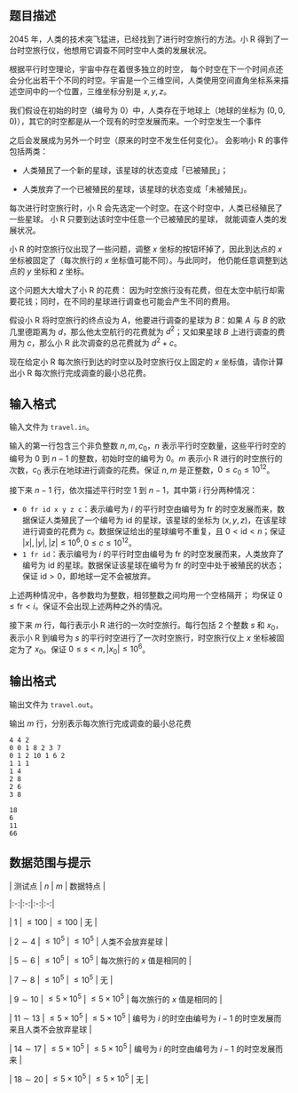 ## 题目描述

2045 年，人类的技术突飞猛进，已经找到了进行时空旅行的方法。小 R 得到了一台时空旅行仪，他想用它调查不同时空中人类的发展状况。

根据平行时空理论，宇宙中存在着很多独立的时空， 每个时空在下一个时间点还会分化出若干个不同的时空。宇宙是一个三维空间，人类使用空间直角坐标系来描述空间中的一个位置，三维坐标分别是 $x,y,z$。

我们假设在初始的时空（编号为 $0$）中，人类存在于地球上（地球的坐标为 $(0,0,0)$），其它的时空都是从一个现有的时空发展而来。一个时空发生一个事件
之后会发展成为另外一个时空（原来的时空不发生任何变化）。 会影响小 R 的事件包括两类：
- 人类殖民了一个新的星球，该星球的状态变成「已被殖民」；
- 人类放弃了一个已被殖民的星球，该星球的状态变成「未被殖民」。

每次进行时空旅行时，小 R 会先选定一个时空。在这个时空中，人类已经殖民了一些星球。 小 R 只要到达该时空中任意一个已被殖民的星球， 就能调查人类的发展状况。

小 R 的时空旅行仪出现了一些问题，调整 $x$ 坐标的按钮坏掉了，因此到达点的 $x$ 坐标被固定了（每次旅行的 $x$ 坐标值可能不同）。与此同时， 他仍能任意调整到达点的 $y$ 坐标和 $z$ 坐标。

这个问题大大增大了小 R 的花费： 因为时空旅行没有花费，但在太空中航行却需要花钱；同时，在不同的星球进行调查也可能会产生不同的费用。

假设小 R 将时空旅行的终点设为 $A$，他要进行调查的星球为 $B$：如果 $A$ 与 $B$ 的欧几里德距离为 $d$，那么他太空航行的花费就为 $d^2$；又如果星球 $B$ 上进行调查的费用为 $c$，那么小 R 此次调查的总花费就为 $d^2+c$。

现在给定小 R 每次旅行到达的时空以及时空旅行仪上固定的 $x$ 坐标值，请你计算出小 R 每次旅行完成调查的最小总花费。

## 输入格式

输入文件为 `travel.in`。

输入的第一行包含三个非负整数 $n,m,c_0$，$n$ 表示平行时空数量，这些平行时空的编号为 0 到 $n − 1$ 的整数，初始时空的编号为 0。$m$ 表示小 R 进行的时空旅行的次数，$c_0$ 表示在地球进行调查的花费。保证 $n,m$ 是正整数，$0 \le c_0 \le 10^{12}$。

接下来 $n − 1$ 行，依次描述平行时空 $1$ 到 $n − 1$，其中第 $i$ 行分两种情况：
- `0 fr id x y z c`：表示编号为 $i$ 的平行时空由编号为 $\text{fr}$ 的时空发展而来，数据保证人类殖民了一个编号为 $\text{id}$ 的星球，该星球的坐标为 $(x, y, z)$，在该星球进行调查的花费为 $c$。数据保证给出的星球编号不重复，且 $0 < \text{id} < n$；保证 $|x|, |y|, |z| \le 10^6,0 \le c \le 10^{12}$。
- `1 fr id`：表示编号为 $i$ 的平行时空由编号为 $\text{fr}$ 的时空发展而来，人类放弃了编号为 $\text{id}$ 的星球。数据保证该星球在编号为 $\text{fr}$ 的时空中处于被殖民的状态；保证 $\text{id} > 0$，即地球一定不会被放弃。

上述两种情况中，各参数均为整数，相邻整数之间均用一个空格隔开； 均保证 $0 \le \text{fr} < i$。保证不会出现上述两种之外的情况。

接下来 $m$ 行，每行表示小 R 进行的一次时空旅行。每行包括 $2$ 个整数 $s$ 和 $x_0$，表示小 R 到编号为 $s$ 的平行时空进行了一次时空旅行，时空旅行仪上 $x$ 坐标被固定为了 $x_0$。保证 $0 \le s < n,|x_0| \le 10^6$。

## 输出格式

输出文件为 `travel.out`。

输出 $m$ 行，分别表示每次旅行完成调查的最小总花费

```input1
4 4 2
0 0 1 8 2 3 7
0 1 2 10 1 6 2
1 1 1
1 4
2 8
2 6
3 8
```

```output1
18
6
11
66
```

## 数据范围与提示

<!-- BEGIN: Migrated markdown table -->

| 测试点 | $n$ | $m$ | 数据特点 |
|:-:|:-:|:-:|:-:|
| $1$ | $\le 100$ | $\le 100$ | 无 |
| $2\sim 4$ | $\le 10^5$ | $\le 10^5$ | 人类不会放弃星球 |
| $5\sim 6$ | $\le 10^5$ | $\le 10^5$ | 每次旅行的 $x$ 值是相同的 |
| $7\sim 8$ | $\le 10^5$ | $\le 10^5$ | 无 |
| $9\sim 10$ | $\le 5\times 10^5$ | $\le 5\times 10^5$ | 每次旅行的 $x$ 值是相同的 |
| $11\sim 13$ | $\le 5\times 10^5$ | $\le 5\times 10^5$ | 编号为 $i$ 的时空由编号为 $i-1$ 的时空发展而来且人类不会放弃星球 |
| $14\sim 17$ | $\le 5\times 10^5$ | $\le 5\times 10^5$ | 编号为 $i$ 的时空由编号为 $i-1$ 的时空发展而来 |
| $18\sim 20$ | $\le 5\times 10^5$ | $\le 5\times 10^5$ | 无 |

<!-- Migrated from original HTML table:
<table><thead>
  <tr>
    <th style='text-align: center'>测试点</th>
    <th style='text-align: center'> $n$ </th>
    <th style='text-align: center'> $m$ </th>
    <th style='text-align: center'>数据特点</th>
  </tr>
</thead><tbody>
  <tr>
    <td style='text-align: center'> $1$ </td>
    <td style='text-align: center'> $\le 100$ </td>
    <td style='text-align: center'> $\le 100$ </td>
    <td style='text-align: center'>无</td>
  </tr>
  <tr>
    <td style='text-align: center'> $2\sim 4$ </td>
    <td rowspan="3" style='text-align: center'> $\le 10^5$ </td>
    <td rowspan="3" style='text-align: center'> $\le 10^5$ </td>
    <td style='text-align: center'>人类不会放弃星球</td>
  </tr>
  <tr>
    <td style='text-align: center'> $5\sim 6$ </td>
    <td style='text-align: center'>每次旅行的 $x$ 值是相同的</td>
  </tr>
  <tr>
    <td style='text-align: center'> $7\sim 8$ </td>
    <td style='text-align: center'>无</td>
  </tr>
  <tr>
    <td style='text-align: center'> $9\sim 10$ </td>
    <td rowspan="4" style='text-align: center'> $\le 5\times 10^5$ </td>
    <td rowspan="4" style='text-align: center'> $\le 5\times 10^5$ </td>
    <td style='text-align: center'>每次旅行的 $x$ 值是相同的</td>
  </tr>
  <tr>
    <td style='text-align: center'> $11\sim 13$ </td>
    <td style='text-align: center'>编号为 $i$ 的时空由编号为 $i-1$ 的时空发展而来且人类不会放弃星球</td>
  </tr>
  <tr>
    <td style='text-align: center'> $14\sim 17$ </td>
    <td style='text-align: center'>编号为 $i$ 的时空由编号为 $i-1$ 的时空发展而来</td>
  </tr>
  <tr>
    <td style='text-align: center'> $18\sim 20$ </td>
    <td style='text-align: center'>无</td>
  </tr></tbody>
</table>
-->

<!-- END: Migrated markdown table -->

